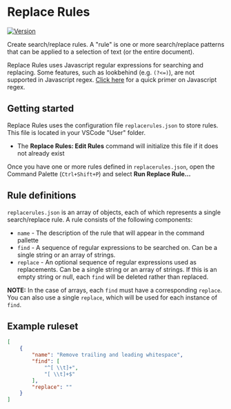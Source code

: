 # Replace Rules

[![Version](https://vsmarketplacebadge.apphb.com/version/bhughes339.replacerules.svg)](https://marketplace.visualstudio.com/items?itemName=bhughes339.replacerules)

Create search/replace rules. A "rule" is one or more search/replace patterns that can be applied to a selection of text (or the entire document).

Replace Rules uses Javascript regular expressions for searching and replacing. Some features, such as lookbehind (e.g. `(?<=)`), are not supported in Javascript regex. [Click here](https://developer.mozilla.org/en-US/docs/Web/JavaScript/Guide/Regular_Expressions) for a quick primer on Javascript regex.

## Getting started

Replace Rules uses the configuration file `replacerules.json` to store rules. This file is located in your VSCode "User" folder.

- The **Replace Rules: Edit Rules** command will initialize this file if it does not already exist

Once you have one or more rules defined in `replacerules.json`, open the Command Palette (`Ctrl+Shift+P`) and select **Run Replace Rule...**

## Rule definitions

`replacerules.json` is an array of objects, each of which represents a single search/replace rule. A rule consists of the following components:

- `name` - The description of the rule that will appear in the command pallette
- `find` - A sequence of regular expressions to be searched on. Can be a single string or an array of strings.
- `replace` - An optional sequence of regular expressions used as replacements. Can be a single string or an array of strings. If this is an empty string or null, each `find` will be deleted rather than replaced.

**NOTE:** In the case of arrays, each `find` must have a corresponding `replace`. You can also use a single `replace`, which will be used for each instance of `find`.

## Example ruleset

```json
[
    {
        "name": "Remove trailing and leading whitespace",
        "find": [
            "^[ \\t]+",
            "[ \\t]+$"
        ],
        "replace": ""
    }
]
```